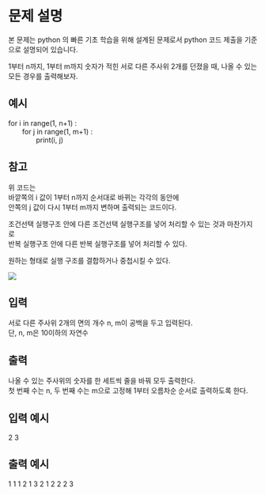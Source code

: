 # 문제 설명

본 문제는 python 의 빠른 기초 학습을 위해 설계된 문제로서 python 코드 제출을 기준으로 설명되어 있습니다.

1부터 n까지, 1부터 m까지 숫자가 적힌 서로 다른 주사위 2개를 던졌을 때,
나올 수 있는 모든 경우를 출력해보자.

## 예시

for i in range(1, n+1) :  
  for j in range(1, m+1) :  
    print(i, j)

## 참고

위 코드는  
바깥쪽의 i 값이 1부터 n까지 순서대로 바뀌는 각각의 동안에  
안쪽의 j 값이 다시 1부터 m까지 변하며 출력되는 코드이다.

조건선택 실행구조 안에 다른 조건선택 실행구조를 넣어 처리할 수 있는 것과 마찬가지로  
반복 실행구조 안에 다른 반복 실행구조를 넣어 처리할 수 있다.

원하는 형태로 실행 구조를 결합하거나 중첩시킬 수 있다.

<img src="https://codeup.kr/upload/pimg6245_1.png">

## 입력

서로 다른 주사위 2개의 면의 개수 n, m이 공백을 두고 입력된다.  
단, n, m은 10이하의 자연수

## 출력

나올 수 있는 주사위의 숫자를 한 세트씩 줄을 바꿔 모두 출력한다.  
첫 번째 수는 n, 두 번째 수는 m으로 고정해 1부터 오름차순 순서로 출력하도록 한다.

## 입력 예시

2 3

## 출력 예시

1 1
1 2
1 3
2 1
2 2
2 3

